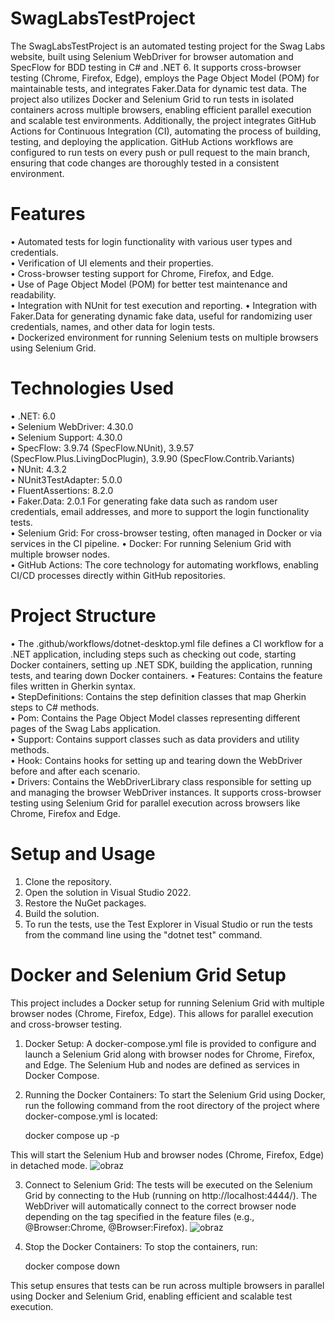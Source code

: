 # SwagLabsTestProject
The SwagLabsTestProject is an automated testing project for the Swag Labs website, built using Selenium WebDriver for browser automation and SpecFlow for BDD testing in C# and .NET 6. It supports cross-browser testing (Chrome, Firefox, Edge), employs the Page Object Model (POM) for maintainable tests, and integrates Faker.Data for dynamic test data. The project also utilizes Docker and Selenium Grid to run tests in isolated containers across multiple browsers, enabling efficient parallel execution and scalable test environments. Additionally, the project integrates GitHub Actions for Continuous Integration (CI), automating the process of building, testing, and deploying the application. GitHub Actions workflows are configured to run tests on every push or pull request to the main branch, ensuring that code changes are thoroughly tested in a consistent environment.
# Features
•	Automated tests for login functionality with various user types and credentials.  
•	Verification of UI elements and their properties.  
•	Cross-browser testing support for Chrome, Firefox, and Edge.  
•	Use of Page Object Model (POM) for better test maintenance and readability.  
•	Integration with NUnit for test execution and reporting. 
•	Integration with Faker.Data for generating dynamic fake data, useful for randomizing user credentials, names, and other data for login tests.  
• Dockerized environment for running Selenium tests on multiple browsers using Selenium Grid.  
# Technologies Used
•	.NET: 6.0  
•	Selenium WebDriver: 4.30.0  
•	Selenium Support: 4.30.0  
•	SpecFlow: 3.9.74 (SpecFlow.NUnit), 3.9.57 (SpecFlow.Plus.LivingDocPlugin), 3.9.90 (SpecFlow.Contrib.Variants)  
•	NUnit: 4.3.2  
•	NUnit3TestAdapter: 5.0.0  
•	FluentAssertions: 8.2.0   
•	Faker.Data: 2.0.1 For generating fake data such as random user credentials, email addresses, and more to support the login functionality tests.  
•	Selenium Grid: For cross-browser testing, often managed in Docker or via services in the CI pipeline.
•   Docker: For running Selenium Grid with multiple browser nodes.  
•   GitHub Actions: The core technology for automating workflows, enabling CI/CD processes directly within GitHub repositories.  
# Project Structure  
•	The .github/workflows/dotnet-desktop.yml file defines a CI workflow for a .NET application, including steps such as checking out code, starting Docker containers, setting up .NET SDK, building the application, running tests, and tearing down Docker containers.
•	Features: Contains the feature files written in Gherkin syntax.  
•	StepDefinitions: Contains the step definition classes that map Gherkin steps to C# methods.  
•	Pom: Contains the Page Object Model classes representing different pages of the Swag Labs application.  
•	Support: Contains support classes such as data providers and utility methods.  
•	Hook: Contains hooks for setting up and tearing down the WebDriver before and after each scenario.    
•	Drivers: Contains the WebDriverLibrary class responsible for setting up and managing the browser WebDriver instances. It supports cross-browser testing using Selenium Grid for parallel execution across browsers like Chrome, Firefox and Edge.
# Setup and Usage
1.	Clone the repository.
2.	Open the solution in Visual Studio 2022.
3.	Restore the NuGet packages.
4.	Build the solution.
5.	To run the tests, use the Test Explorer in Visual Studio or run the tests from the command line using the "dotnet test" command.
# Docker and Selenium Grid Setup

This project includes a Docker setup for running Selenium Grid with multiple browser nodes (Chrome, Firefox, Edge). This allows for parallel execution and cross-browser testing.

1. Docker Setup:
    A docker-compose.yml file is provided to configure and launch a Selenium Grid along with browser nodes for Chrome, Firefox, and Edge. The Selenium Hub and nodes are defined as services in Docker Compose.
2. Running the Docker Containers:
To start the Selenium Grid using Docker, run the following command from the root directory of the project where docker-compose.yml is located:

    docker compose up -p

  This will start the Selenium Hub and browser nodes (Chrome, Firefox, Edge) in detached mode.
  ![obraz](https://github.com/user-attachments/assets/0fb68605-a9e2-438c-8bf8-8597d94c544b)

3. Connect to Selenium Grid:
The tests will be executed on the Selenium Grid by connecting to the Hub (running on http://localhost:4444/). The WebDriver will automatically connect to the correct browser node depending on the tag specified in the feature files (e.g., @Browser:Chrome, @Browser:Firefox).
![obraz](https://github.com/user-attachments/assets/951cdf9d-05ba-4bc6-acba-e29d99f393e5)

5. Stop the Docker Containers:
To stop the containers, run:

    docker compose down

This setup ensures that tests can be run across multiple browsers in parallel using Docker and Selenium Grid, enabling efficient and scalable test execution.

